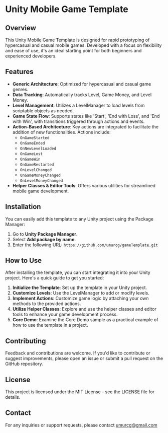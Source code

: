 # Unity Mobile Game Template

## Overview
This Unity Mobile Game Template is designed for rapid prototyping of hypercasual and casual mobile games. Developed with a focus on flexibility and ease of use, it's an ideal starting point for both beginners and experienced developers.

## Features
- **Generic Architecture**: Optimized for hypercasual and casual game genres.
- **Data Tracking**: Automatically tracks Level, Game Money, and Level Money.
- **Level Management**: Utilizes a LevelManager to load levels from scriptable objects as needed.
- **Game State Flow**: Supports states like 'Start', 'End with Loss', and 'End with Win', with transitions triggered through actions and events.
- **Action-Based Architecture**: Key actions are integrated to facilitate the addition of new functionalities. Actions include:
    - `OnGameStarted`
    - `OnGameEnded`
    - `OnNewLevelLoaded`
    - `OnGameLost`
    - `OnGameWin`
    - `OnGameRestarted`
    - `OnLevelChanged`
    - `OnGameMoneyChanged`
    - `OnLevelMoneyChanged`
- **Helper Classes & Editor Tools**: Offers various utilities for streamlined mobile game development.

## Installation
You can easily add this template to any Unity project using the Package Manager:
1. Go to **Unity Package Manager**.
2. Select **Add package by name**.
3. Enter the following URL: `https://github.com/umurcg/gameTemplate.git`

## How to Use
After installing the template, you can start integrating it into your Unity project. Here's a quick guide to get you started:
1. **Initialize the Template**: Set up the template in your Unity project.
2. **Customize Levels**: Use the LevelManager to add or modify levels.
3. **Implement Actions**: Customize game logic by attaching your own methods to the provided actions.
4. **Utilize Helper Classes**: Explore and use the helper classes and editor tools to enhance your game development process.
5. **Core Demo**: Examine the Core Demo sample as a practical example of how to use the template in a project.

## Contributing
Feedback and contributions are welcome. If you'd like to contribute or suggest improvements, please open an issue or submit a pull request on the GitHub repository.

## License
This project is licensed under the MIT License - see the LICENSE file for details.

## Contact
For any inquiries or support requests, please contact umurcg@gmail.com

